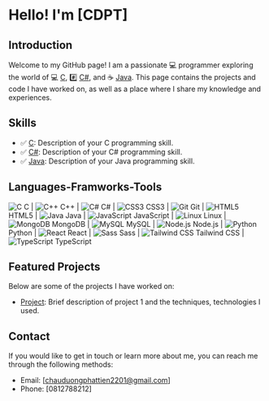 # Hello! I'm [CDPT]

## Introduction

Welcome to my GitHub page! I am a passionate 💻 programmer exploring the world of 💻 [C](https://en.wikipedia.org/wiki/C_(programming_language)), #️⃣ [C#](https://en.wikipedia.org/wiki/C_Sharp_(programming_language)), and ☕️ [Java](https://en.wikipedia.org/wiki/Java_(programming_language)). This page contains the projects and code I have worked on, as well as a place where I share my knowledge and experiences.

## Skills

- ✅ [C](https://en.wikipedia.org/wiki/C_(programming_language)): Description of your C programming skill.
- ✅ [C#](https://en.wikipedia.org/wiki/C_Sharp_(programming_language)): Description of your C# programming skill.
- ✅ [Java](https://en.wikipedia.org/wiki/Java_(programming_language)): Description of your Java programming skill.


## Languages-Framworks-Tools
![C](https://img.icons8.com/color/48/000000/c-programming.png) C |
![C++](https://img.icons8.com/color/48/000000/c-plus-plus-logo.png) C++ |
![C#](https://img.icons8.com/color/48/000000/c-sharp-logo.png) C# |
![CSS3](https://img.icons8.com/color/48/000000/css3.png) CSS3 |
![Git](https://img.icons8.com/color/48/000000/git.png) Git |
![HTML5](https://img.icons8.com/color/48/000000/html-5.png) HTML5 |
![Java](https://img.icons8.com/color/48/000000/java-coffee-cup-logo.png) Java |
![JavaScript](https://img.icons8.com/color/48/000000/javascript.png) JavaScript |
![Linux](https://img.icons8.com/color/48/000000/linux.png) Linux |
![MongoDB](https://img.icons8.com/color/48/000000/mongodb.png) MongoDB |
![MySQL](https://img.icons8.com/color/48/000000/mysql-logo.png) MySQL |
![Node.js](https://img.icons8.com/color/48/000000/nodejs.png) Node.js |
![Python](https://img.icons8.com/color/48/000000/python.png) Python |
![React](https://img.icons8.com/color/48/000000/react-native.png) React |
![Sass](https://img.icons8.com/color/48/000000/sass.png) Sass |
![Tailwind CSS](https://img.icons8.com/color/48/000000/tailwind-css.png) Tailwind CSS |
![TypeScript](https://img.icons8.com/color/48/000000/typescript.png) TypeScript


## Featured Projects

Below are some of the projects I have worked on:

- [Project](link): Brief description of project 1 and the techniques, technologies I used.








## Contact

If you would like to get in touch or learn more about me, you can reach me through the following methods:

- Email: [chauduongphattien2201@gmail.com]
- Phone: [0812788212]
